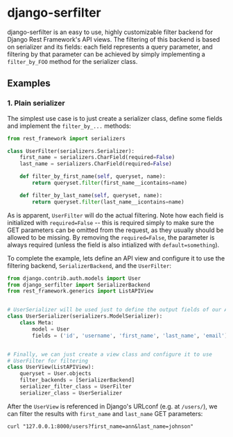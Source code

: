 # django-serfilter

django-serfilter is an easy to use, highly customizable filter backend for Django Rest
Framework's API views. The filtering of this backend is based on serializer and its
fields: each field represents a query parameter, and filtering by that parameter
can be achieved by simply implementing a `filter_by_FOO` method for the serializer
class.

## Examples

### 1. Plain serializer

The simplest use case is to just create a serializer class, define some fields
and implement the `filter_by_...` methods:

```python
from rest_framework import serializers

class UserFilter(serializers.Serializer):
    first_name = serializers.CharField(required=False)
    last_name = serializers.CharField(required=False)

    def filter_by_first_name(self, queryset, name):
        return queryset.filter(first_name__icontains=name)

    def filter_by_last_name(self, queryset, name):
        return queryset.filter(last_name__icontains=name)
```

As is apparent, `UserFilter` will do the actual filtering. Note how
each field is initialized with `required=False` -- this is required simply
to make sure the GET parameters can be omitted from the request, as they
usually should be allowed to be missing. By removing the `required=False`,
the parameter is always required (unless the field is also intialized with
`default=something`).

To complete the example,
lets define an API view and configure it to use the filtering backend,
`SerializerBackend`, and the `UserFilter`:

```python
from django.contrib.auth.models import User
from django_serfilter import SerializerBackend
from rest_framework.generics import ListAPIView


# UserSerializer will be used just to define the output fields of our API
class UserSerializer(serializers.ModelSerializer):
    class Meta:
        model = User
        fields = ('id', 'username', 'first_name', 'last_name', 'email')


# Finally, we can just create a view class and configure it to use
# UserFilter for filtering
class UserView(ListAPIView):
    queryset = User.objects
    filter_backends = [SerializerBackend]
    serializer_filter_class = UserFilter
    serializer_class = UserSerializer
```

After the `UserView` is referenced in Django's URLconf (e.g. at `/users/`),
we can filter the results with `first_name` and `last_name` GET parameters:

```
curl "127.0.0.1:8000/users?first_name=ann&last_name=johnson"
```
